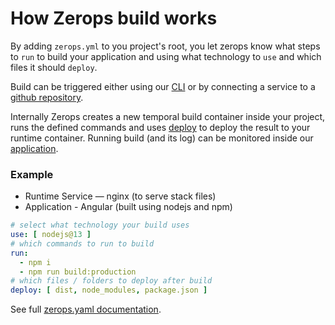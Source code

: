 # How Zerops build works

By adding `zerops.yml` to you project's root, you let zerops know what steps to `run` to build your application and using what technology to `use` and which files it should `deploy`.

Build can be triggered either using our [CLI]() or by connecting a service to a [github repository]().

Internally Zerops creates a new temporal build container inside your project, runs the defined commands and uses [deploy]() to deploy the result to your runtime container. Running build (and its log) can be monitored inside our [application]().

### Example

- Runtime Service — nginx (to serve stack files)
- Application - Angular (built using nodejs and npm)

```yaml
# select what technology your build uses
use: [ nodejs@13 ]
# which commands to run to build
run:
  - npm i
  - npm run build:production
# which files / folders to deploy after build
deploy: [ dist, node_modules, package.json ]
```


See full [zerops.yaml documentation]().
